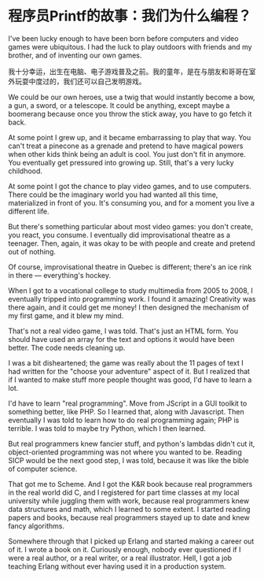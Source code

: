 # 程序员Printf的故事：我们为什么编程？

I've been lucky enough to have been born before computers and video games were ubiquitous. I had the luck to play outdoors with friends and my brother, and of inventing our own games.

我十分幸运，出生在电脑、电子游戏普及之前。我的童年，是在与朋友和哥哥在室外玩耍中度过的，我们还可以自己发明游戏。

We could be our own heroes, use a twig that would instantly become a bow, a gun, a sword, or a telescope. It could be anything, except maybe a boomerang because once you throw the stick away, you have to go fetch it back.


At some point I grew up, and it became embarrassing to play that way. You can't treat a pinecone as a grenade and pretend to have magical powers when other kids think being an adult is cool. You just don't fit in anymore. You eventually get pressured into growing up. Still, that's a very lucky childhood.

At some point I got the chance to play video games, and to use computers. There could be the imaginary world you had wanted all this time, materialized in front of you. It's consuming you, and for a moment you live a different life.

But there's something particular about most video games: you don't create, you react, you consume. I eventually did improvisational theatre as a teenager. Then, again, it was okay to be with people and create and pretend out of nothing.


Of course, improvisational theatre in Quebec is different; there's an ice rink in there — everything's hockey.

When I got to a vocational college to study multimedia from 2005 to 2008, I eventually tripped into programming work. I found it amazing! Creativity was there again, and it could get me money! I then designed the mechanism of my first game, and it blew my mind.


That's not a real video game, I was told. That's just an HTML form. You should have used an array for the text and options it would have been better. The code needs cleaning up.

I was a bit disheartened; the game was really about the 11 pages of text I had written for the "choose your adventure" aspect of it. But I realized that if I wanted to make stuff more people thought was good, I'd have to learn a lot.

I'd have to learn "real programming". Move from JScript in a GUI toolkit to something better, like PHP. So I learned that, along with Javascript. Then eventually I was told to learn how to do real programming again; PHP is terrible. I was told to maybe try Python, which I then learned.

But real programmers knew fancier stuff, and python's lambdas didn't cut it, object-oriented programming was not where you wanted to be. Reading SICP would be the next good step, I was told, because it was like the bible of computer science.


That got me to Scheme. And I got the K&R book because real programmers in the real world did C, and I registered for part time classes at my local university while juggling them with work, because real programmers knew data structures and math, which I learned to some extent. I started reading papers and books, because real programmers stayed up to date and knew fancy algorithms.

Somewhere through that I picked up Erlang and started making a career out of it. I wrote a book on it. Curiously enough, nobody ever questioned if I were a real author, or a real writer, or a real illustrator. Hell, I got a job teaching Erlang without ever having used it in a production system.